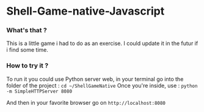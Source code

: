 # Shell-Game-native-Javascript

### What's that ? ###

This is a little game i had to do as an exercise. 
I could update it in the futur if i find some time.

### How to try it ? ###

To run it you could use Python server web, in your terminal go into the folder of the project :
`cd ~/ShellGameNative`
Once you're inside, use :
`python -m SimpleHTTPServer 8080`

And then in your favorite browser go on ` http://localhost:8080 `

